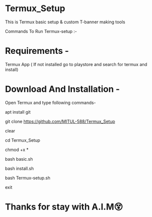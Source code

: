 # Termux_Setup
This is Termux basic setup &amp; custom T-banner making tools

Commands To Run Termux-setup :-


# Requirements -
Termux App ( If not installed go to playstore and search for termux and install)


# Download And Installation -


Open Termux and type following commands-

apt install git

git clone https://github.com/MITUL-588/Termux_Setup

clear

cd Termux_Setup

chmod +x *

bash basic.sh

bash install.sh

bash Termux-setup.sh

exit


# Thanks for stay with A.I.M😵
